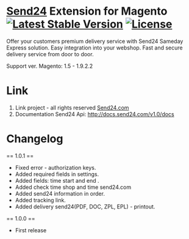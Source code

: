 # [Send24](http://send24.com) Extension for Magento [![Latest Stable Version](https://poser.pugx.org/barbotkin/send24-extension-for-magento/v/stable)](https://packagist.org/packages/barbotkin/send24-extension-for-magento) [![License](https://poser.pugx.org/barbotkin/send24-extension-for-magento/license)](https://packagist.org/packages/barbotkin/send24-extension-for-magento)
Offer your customers premium delivery service with Send24 Sameday Express solution. Easy integration into your webshop. Fast and secure delivery service from door to door.

Support ver. Magento: 1.5 - 1.9.2.2

# Link 
1. Link project - all rights reserved <a href="http://send24.com">Send24.com</a>
2. Documentation Send24 Api: http://docs.send24.com/v1.0/docs

# Changelog
== 1.0.1 ==
* Fixed error - authorization keys. 
* Added required fields in settings. 
* Added fields: time start and end . 
* Added check time shop and time send24.com
* Added send24 information in order.
* Added tracking link. 
* Added delivery send24(PDF, DOC, ZPL, EPL) - printout.
 
== 1.0.0 ==
* First release

